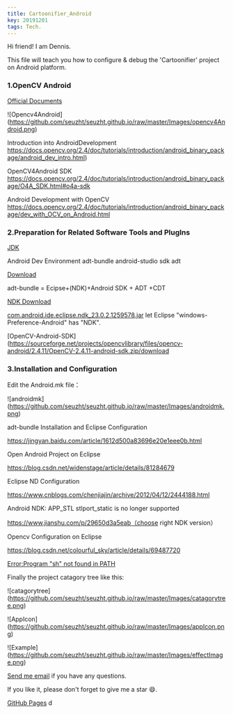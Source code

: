 ```yaml
---
title: Cartoonifier_Android
key: 20191201
tags: Tech.
---
```

Hi friend! I am Dennis.

This file will teach you how to configure & debug the 'Cartoonifier' project on Android platform.

<!--more-->

### 1.OpenCV Android 

[Official Documents](https://opencv.org/android/)

![Opencv4Android] (https://github.com/seuzht/seuzht.github.io/raw/master/Images/opencv4Android.png)

Introduction into AndroidDevelopment
https://docs.opencv.org/2.4/doc/tutorials/introduction/android_binary_package/android_dev_intro.html)

OpenCV4Android SDK
https://docs.opencv.org/2.4/doc/tutorials/introduction/android_binary_package/O4A_SDK.html#o4a-sdk

Android Development with OpenCV
https://docs.opencv.org/2.4/doc/tutorials/introduction/android_binary_package/dev_with_OCV_on_Android.html

### 2.Preparation for Related Software Tools and PlugIns

[JDK](https://www.oracle.com/technetwork/java/javase/downloads/index.html)

Android Dev Environment adt-bundle android-studio sdk adt

[Download](https://blog.csdn.net/u013758456/article/details/51939104)

adt-bundle = Ecipse+(NDK)+Android SDK + ADT +CDT

[NDK Download](https://developer.android.google.cn/ndk/downloads)

[com.android.ide.eclipse.ndk_23.0.2.1259578.jar](https://pan.baidu.com/s/1jHSkCZG?fid=710081727453245) 
let Eclipse "windows-Preference-Android" has "NDK".

[OpenCV-Android-SDK](https://sourceforge.net/projects/opencvlibrary/files/opencv-android/2.4.11/OpenCV-2.4.11-android-sdk.zip/download

### 3.Installation and Configuration

Edit the Android.mk file：

![androidmk] (https://github.com/seuzht/seuzht.github.io/raw/master/Images/androidmk.png)

adt-bundle Installation and Eclipse Configuration

https://jingyan.baidu.com/article/1612d500a83696e20e1eee0b.html

Open Android Project on Eclipse

https://blog.csdn.net/widenstage/article/details/81284679

Eclipse ND Configuration

https://www.cnblogs.com/chenjiajin/archive/2012/04/12/2444188.html

Android NDK: APP_STL stlport_static is no longer supported

https://www.jianshu.com/p/29650d3a5eab（choose right NDK version）

Opencv Configuration on Eclipse

https://blog.csdn.net/colourful_sky/article/details/69487720

[Error:Program "sh" not found in PATH](https://blog.csdn.net/qingyanyichen/article/details/51153419)

Finally the project catagory tree like this:

![catagorytree] (https://github.com/seuzht/seuzht.github.io/raw/master/Images/catagorytree.png)

![AppIcon] (https://github.com/seuzht/seuzht.github.io/raw/master/Images/appIcon.png)

![Example] (https://github.com/seuzht/seuzht.github.io/raw/master/Images/effectImage.png)

[Send me email](mailto:zhanghaitao@estun.com) if you have any questions.

If you like it, please don't forget to give me a star :smile:.

[GitHub Pages](https://github.com/orgs/EstunSWRD/teams/wetogo_pc_software) 
d